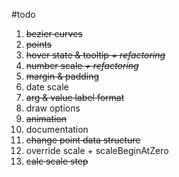 #todo

1. ~~bezier curves~~
2. ~~points~~
3. ~~hover state &  tooltip *+ refactoring*~~
4. ~~number scale *+ refactoring*~~
5. ~~margin & padding~~
6. date scale
7. ~~arg & value label format~~
8. draw options
9. ~~animation~~
10. documentation
11. ~~change point data structure~~
12. override scale + scaleBeginAtZero
13. ~~calc scale step~~
 
